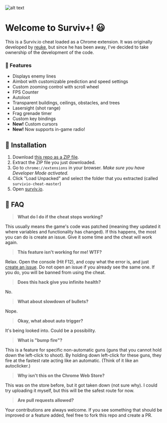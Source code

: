 ![alt text](https://puu.sh/B03Pw/9a547140e8.PNG "Survivio Banner")

# Welcome to Surviv+! 😃

This is a Surviv.io cheat loaded as a Chrome extension. It was originally developed by [reuke](https://github.com/reuke), but since he has been away, I've decided to take ownership of the development of the code.


### 💪 Features

* Displays enemy lines
* Aimbot with customizable prediction and speed settings
* Custom zooming control with scroll wheel
* FPS Counter
* Autoloot
* Transparent buildings, ceilings, obstacles, and trees
* Lasersight (shot range)
* Frag grenade timer
* Custom key bindings
* **New!** Custom cursors
* **New!** Now supports in-game radio!

## 🔨 Installation

1. Download [this repo as a ZIP file](https://github.com/Kalaborative/survivio-cheat/archive/master.zip). 
2. Extract the ZIP file you just downloaded. 
3. Go to `chrome://extensions` in your browser. *Make sure you have Developer Mode activated.*
4. Click "Load Unpacked" and select the folder that you extracted (called `survivio-cheat-master`)
5. Open [surviv.io](http://surviv.io).

## 🤔 FAQ
> **What do I do if the cheat stops working?**

This usually means the game's code was patched (meaning they updated it where variables and functionality has changed). If this happens, the most you can do is create an issue. Give it some time and the cheat will work again.

> **This feature isn't working for me! WTF?**

Relax. Open the console (Hit F12), and copy what the error is, and just [create an issue](https://github.com/Kalaborative/survivio-cheat/issues). Do not open an issue if you already see the same one. If you do, you will be banned from using the cheat.

> **Does this hack give you infinite health?**

No.

> **What about slowdown of bullets?**

Nope.

> **Okay, what about auto trigger?**

It's being looked into. Could be a possibility.

> **What is "bump fire"?**

This is a feature for specific non-automatic guns (guns that you cannot hold down the left-click to shoot). By holding down left-click for these guns, they fire at the fastest rate acting like an automatic. (Think of it like an autoclicker.)

> **Why isn't this on the Chrome Web Store?**

This was on the store before, but it got taken down (not sure why). I could try uploading it myself, but this will be the safest route for now.

> **Are pull requests allowed?**

Your contributions are always welcome. If you see something that should be improved or a feature added, feel free to fork this repo and create a PR. 
